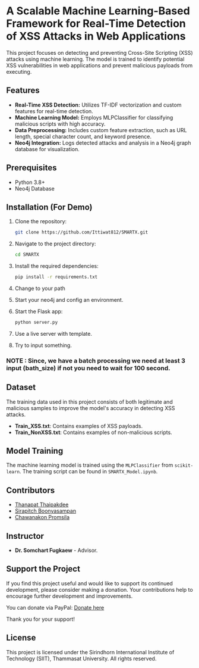 # A Scalable Machine Learning-Based Framework for Real-Time Detection of XSS Attacks in Web Applications

This project focuses on detecting and preventing Cross-Site Scripting (XSS) attacks using machine learning. The model is trained to identify potential XSS vulnerabilities in web applications and prevent malicious payloads from executing.

## Features

- **Real-Time XSS Detection:** Utilizes TF-IDF vectorization and custom features for real-time detection.
- **Machine Learning Model:** Employs MLPClassifier for classifying malicious scripts with high accuracy.
- **Data Preprocessing:** Includes custom feature extraction, such as URL length, special character count, and keyword presence.
- **Neo4j Integration:** Logs detected attacks and analysis in a Neo4j graph database for visualization.

## Prerequisites

- Python 3.8+
- Neo4j Database

## Installation (For Demo)

1. Clone the repository:
    ```bash
    git clone https://github.com/Ittiwat812/SMARTX.git
    ```

2. Navigate to the project directory:
    ```bash
    cd SMARTX
    ```

3. Install the required dependencies:
    ```bash
    pip install -r requirements.txt
    ```
4. Change to your path

5. Start your neo4j and config an environment.

6. Start the Flask app:
    ```bash
    python server.py
    ```

7. Use a live server with template.
   
8. Try to input something.

### NOTE : Since, we have a batch processing we need at least 3 input (bath_size) if not you need to wait for 100 second.

## Dataset

The training data used in this project consists of both legitimate and malicious samples to improve the model's accuracy in detecting XSS attacks.

- **Train_XSS.txt**: Contains examples of XSS payloads.
- **Train_NonXSS.txt**: Contains examples of non-malicious scripts.

## Model Training

The machine learning model is trained using the `MLPClassifier` from `scikit-learn`. The training script can be found in `SMARTX_Model.ipynb`.

## Contributors

-  [Thanapat Thaipakdee](https://github.com/Nameister)
-  [Sirapitch Boonyasampan](https://github.com/titlesirapitch)
-  [Chawanakon Promsila]()

## Instructor

- **Dr. Somchart Fugkaew** - Advisor.

## Support the Project

If you find this project useful and would like to support its continued development, please consider making a donation. Your contributions help to encourage further development and improvements.

You can donate via PayPal: [Donate here](https://www.paypal.me/Ittiwat812)

Thank you for your support! 

## License

This project is licensed under the Sirindhorn International Institute of Technology (SIIT), Thammasat University. All rights reserved.
